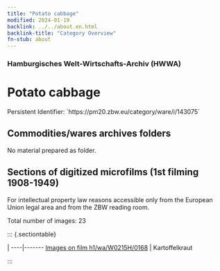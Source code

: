 ```yaml
---
title: "Potato cabbage"
modified: 2024-01-19
backlink: ../../about.en.html
backlink-title: "Category Overview"
fn-stub: about
---
```


### Hamburgisches Welt-Wirtschafts-Archiv (HWWA)

# Potato cabbage

<div class="hint">Persistent Identifier: `https://pm20.zbw.eu/category/ware/i/143075`</div>







## Commodities/wares archives folders





No material prepared as folder.



<a id="filmsections" />

## Sections of digitized microfilms (1st filming 1908-1949)

<p>For intellectual property law reasons accessible only from the European Union legal area and from the ZBW reading room.</p>



<p>Total number of images: 23</p>




::: {.sectiontable}

 | 
----|-------
<a class="btn" href="https://pm20.zbw.eu/film/h1/wa/W0215H/0168" rel="nofollow">Images on film h1/wa/W0215H/0168</a> | Kartoffelkraut


:::
















